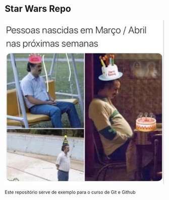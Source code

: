 # Star Wars Repo

![Meme](./imagem.png)

Este repositório serve de exemplo para o curso de Git e Github


